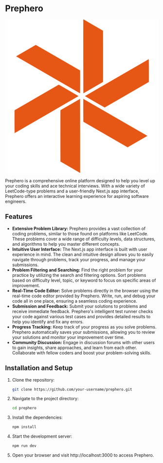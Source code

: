 # Prephero

![Prephero Logo](./public/prep-hero-icon.svg)

Prephero is a comprehensive online platform designed to help you level up your coding skills and ace technical interviews. With a wide variety of LeetCode-type problems and a user-friendly Next.js app interface, Prephero offers an interactive learning experience for aspiring software engineers.

## Features

- **Extensive Problem Library:** Prephero provides a vast collection of coding problems, similar to those found on platforms like LeetCode. These problems cover a wide range of difficulty levels, data structures, and algorithms to help you master different concepts.
- **Intuitive User Interface:** The Next.js app interface is built with user experience in mind. The clean and intuitive design allows you to easily navigate through problems, track your progress, and manage your submissions.
- **Problem Filtering and Searching:** Find the right problem for your practice by utilizing the search and filtering options. Sort problems based on difficulty level, topic, or keyword to focus on specific areas of improvement.
- **Real-Time Code Editor:** Solve problems directly in the browser using the real-time code editor provided by Prephero. Write, run, and debug your code all in one place, ensuring a seamless coding experience.
- **Submission and Feedback:** Submit your solutions to problems and receive immediate feedback. Prephero's intelligent test runner checks your code against various test cases and provides detailed results to help you identify and fix any errors.
- **Progress Tracking:** Keep track of your progress as you solve problems. Prephero automatically saves your submissions, allowing you to review your solutions and monitor your improvement over time.
- **Community Discussion:** Engage in discussion forums with other users to gain insights, share approaches, and learn from each other. Collaborate with fellow coders and boost your problem-solving skills.

## Installation and Setup

1. Clone the repository:

   ```bash
   git clone https://github.com/your-username/prephero.git
   ```
2. Navigate to the project directory:

   ```bash
   cd prephero
   ```
3. Install the dependencies:

   ```bash
   npm install
   ```   
4. Start the development server:

   ```bash
   npm run dev
   ```
5. Open your browser and visit http://localhost:3000 to access Prephero.
